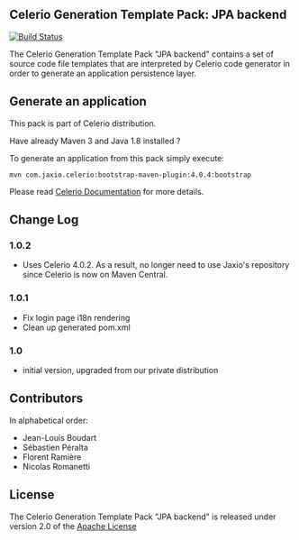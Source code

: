 ## Celerio Generation Template Pack: JPA backend

[![Build Status](https://travis-ci.org/jaxio/pack-backend-jpa.svg?branch=master)](https://travis-ci.org/jaxio/pack-backend-jpa)

The Celerio Generation Template Pack "JPA backend" contains a set of source code file templates that
are interpreted by Celerio code generator in order to generate an application persistence layer.

## Generate an application

This pack is part of Celerio distribution.

Have already Maven 3 and Java 1.8 installed ?

To generate an application from this pack simply execute:

    mvn com.jaxio.celerio:bootstrap-maven-plugin:4.0.4:bootstrap

Please read [Celerio Documentation](http://www.jaxio.com/documentation/celerio) for more details.

## Change Log

### 1.0.2

* Uses Celerio 4.0.2. As a result, no longer need to use Jaxio's repository since Celerio is now on Maven Central.

### 1.0.1

* Fix login page i18n rendering
* Clean up generated pom.xml

### 1.0

* initial version, upgraded from our private distribution

## Contributors

In alphabetical order:

* Jean-Louis Boudart
* Sébastien Péralta
* Florent Ramière
* Nicolas Romanetti

## License

The Celerio Generation Template Pack "JPA backend" is released under version 2.0
of the [Apache License](http://www.apache.org/licenses/LICENSE-2.0)
